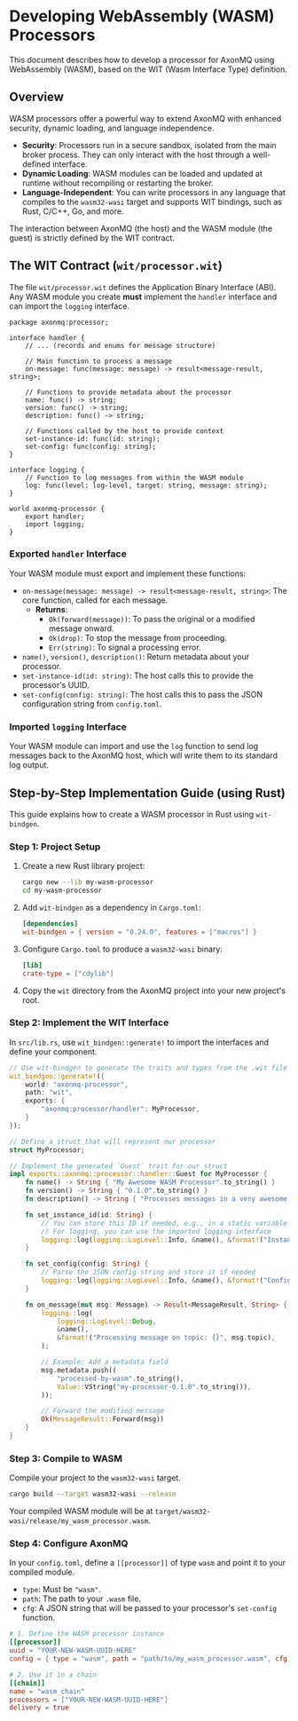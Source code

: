 # Developing WebAssembly (WASM) Processors

This document describes how to develop a processor for AxonMQ using WebAssembly (WASM), based on the WIT (Wasm Interface Type) definition.

## Overview

WASM processors offer a powerful way to extend AxonMQ with enhanced security, dynamic loading, and language independence.

- **Security**: Processors run in a secure sandbox, isolated from the main broker process. They can only interact with the host through a well-defined interface.
- **Dynamic Loading**: WASM modules can be loaded and updated at runtime without recompiling or restarting the broker.
- **Language-Independent**: You can write processors in any language that compiles to the `wasm32-wasi` target and supports WIT bindings, such as Rust, C/C++, Go, and more.

The interaction between AxonMQ (the host) and the WASM module (the guest) is strictly defined by the WIT contract.

## The WIT Contract (`wit/processor.wit`)

The file `wit/processor.wit` defines the Application Binary Interface (ABI). Any WASM module you create **must** implement the `handler` interface and can import the `logging` interface.

```wit
package axonmq:processor;

interface handler {
    // ... (records and enums for message structure)

    // Main function to process a message
    on-message: func(message: message) -> result<message-result, string>;

    // Functions to provide metadata about the processor
    name: func() -> string;
    version: func() -> string;
    description: func() -> string;

    // Functions called by the host to provide context
    set-instance-id: func(id: string);
    set-config: func(config: string);
}

interface logging {
    // Function to log messages from within the WASM module
    log: func(level: log-level, target: string, message: string);
}

world axonmq-processor {
    export handler;
    import logging;
}
```

### Exported `handler` Interface

Your WASM module must export and implement these functions:

- `on-message(message: message) -> result<message-result, string>`: The core function, called for each message.
  - **Returns**:
    - `Ok(forward(message))`: To pass the original or a modified message onward.
    - `Ok(drop)`: To stop the message from proceeding.
    - `Err(string)`: To signal a processing error.
- `name()`, `version()`, `description()`: Return metadata about your processor.
- `set-instance-id(id: string)`: The host calls this to provide the processor's UUID.
- `set-config(config: string)`: The host calls this to pass the JSON configuration string from `config.toml`.

### Imported `logging` Interface

Your WASM module can import and use the `log` function to send log messages back to the AxonMQ host, which will write them to its standard log output.

## Step-by-Step Implementation Guide (using Rust)

This guide explains how to create a WASM processor in Rust using `wit-bindgen`.

### Step 1: Project Setup

1.  Create a new Rust library project:
    ```bash
    cargo new --lib my-wasm-processor
    cd my-wasm-processor
    ```

2.  Add `wit-bindgen` as a dependency in `Cargo.toml`:
    ```toml
    [dependencies]
    wit-bindgen = { version = "0.24.0", features = ["macros"] }
    ```

3.  Configure `Cargo.toml` to produce a `wasm32-wasi` binary:
    ```toml
    [lib]
    crate-type = ["cdylib"]
    ```

4.  Copy the `wit` directory from the AxonMQ project into your new project's root.

### Step 2: Implement the WIT Interface

In `src/lib.rs`, use `wit_bindgen::generate!` to import the interfaces and define your component.

```rust
// Use wit-bindgen to generate the traits and types from the .wit file
wit_bindgen::generate!({
    world: "axonmq-processor",
    path: "wit",
    exports: {
        "axonmq:processor/handler": MyProcessor,
    }
});

// Define a struct that will represent our processor
struct MyProcessor;

// Implement the generated `Guest` trait for our struct
impl exports::axonmq::processor::handler::Guest for MyProcessor {
    fn name() -> String { "My Awesome WASM Processor".to_string() }
    fn version() -> String { "0.1.0".to_string() }
    fn description() -> String { "Processes messages in a very awesome way.".to_string() }

    fn set_instance_id(id: String) {
        // You can store this ID if needed, e.g., in a static variable
        // For logging, you can use the imported logging interface
        logging::log(logging::LogLevel::Info, &name(), &format!("Instance ID set: {}", id));
    }

    fn set_config(config: String) {
        // Parse the JSON config string and store it if needed
        logging::log(logging::LogLevel::Info, &name(), &format!("Config received: {}", config));
    }

    fn on_message(mut msg: Message) -> Result<MessageResult, String> {
        logging::log(
            logging::LogLevel::Debug,
            &name(),
            &format!("Processing message on topic: {}", msg.topic),
        );

        // Example: Add a metadata field
        msg.metadata.push((
            "processed-by-wasm".to_string(),
            Value::VString("my-processor-0.1.0".to_string()),
        ));

        // Forward the modified message
        Ok(MessageResult::Forward(msg))
    }
}
```

### Step 3: Compile to WASM

Compile your project to the `wasm32-wasi` target.

```bash
cargo build --target wasm32-wasi --release
```

Your compiled WASM module will be at `target/wasm32-wasi/release/my_wasm_processor.wasm`.

### Step 4: Configure AxonMQ

In your `config.toml`, define a `[[processor]]` of type `wasm` and point it to your compiled module.

- `type`: Must be `"wasm"`.
- `path`: The path to your `.wasm` file.
- `cfg`: A JSON string that will be passed to your processor's `set-config` function.

```toml
# 1. Define the WASM processor instance
[[processor]]
uuid = "YOUR-NEW-WASM-UUID-HERE"
config = { type = "wasm", path = "path/to/my_wasm_processor.wasm", cfg = "{ \"threshold\": 42 }" }

# 2. Use it in a chain
[[chain]]
name = "wasm_chain"
processors = ["YOUR-NEW-WASM-UUID-HERE"]
delivery = true
```